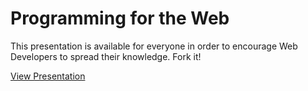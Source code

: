 # Programming for the Web

This presentation is available for everyone in order to encourage Web Developers to spread their knowledge. Fork it!

[View Presentation](http://alexandercastillo.github.io/programming-for-the-web/)